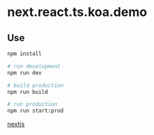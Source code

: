 # next.react.ts.koa.demo

## Use

```sh
npm install

# run development
npm run dev

# build production
npm run build

# run production
npm run start:prod

```

[nextjs](https://nextjs.org/docs/getting-started)
